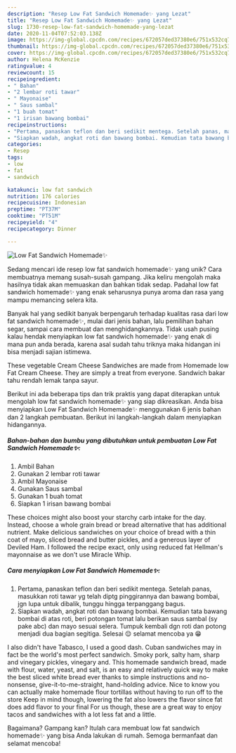 ```yaml
---
description: "Resep Low Fat Sandwich Homemade✨ yang Lezat"
title: "Resep Low Fat Sandwich Homemade✨ yang Lezat"
slug: 1730-resep-low-fat-sandwich-homemade-yang-lezat
date: 2020-11-04T07:52:03.138Z
image: https://img-global.cpcdn.com/recipes/672057ded37380e6/751x532cq70/low-fat-sandwich-homemade✨-foto-resep-utama.jpg
thumbnail: https://img-global.cpcdn.com/recipes/672057ded37380e6/751x532cq70/low-fat-sandwich-homemade✨-foto-resep-utama.jpg
cover: https://img-global.cpcdn.com/recipes/672057ded37380e6/751x532cq70/low-fat-sandwich-homemade✨-foto-resep-utama.jpg
author: Helena McKenzie
ratingvalue: 4
reviewcount: 15
recipeingredient:
- " Bahan"
- "2 lembar roti tawar"
- " Mayonaise"
- " Saus sambal"
- "1 buah tomat"
- "1 irisan bawang bombai"
recipeinstructions:
- "Pertama, panaskan teflon dan beri sedikit mentega. Setelah panas, masukkan roti tawar yg telah diptg pinggirannya dan bawang bombai, jgn lupa untuk dibalik, tunggu hingga terpanggang bagus."
- "Siapkan wadah, angkat roti dan bawang bombai. Kemudian tata bawang bombai di atas roti, beri potongan tomat lalu berikan saus sambal (sy pake abc) dan mayo sesuai selera. Tumpuk kembali dgn roti dan potong menjadi dua bagian segitiga. Selesai 😌 selamat mencoba ya 😁"
categories:
- Resep
tags:
- low
- fat
- sandwich

katakunci: low fat sandwich 
nutrition: 176 calories
recipecuisine: Indonesian
preptime: "PT37M"
cooktime: "PT51M"
recipeyield: "4"
recipecategory: Dinner

---
```



![Low Fat Sandwich Homemade✨](https://img-global.cpcdn.com/recipes/672057ded37380e6/751x532cq70/low-fat-sandwich-homemade✨-foto-resep-utama.jpg)

Sedang mencari ide resep low fat sandwich homemade✨ yang unik? Cara membuatnya memang susah-susah gampang. Jika keliru mengolah maka hasilnya tidak akan memuaskan dan bahkan tidak sedap. Padahal low fat sandwich homemade✨ yang enak seharusnya punya aroma dan rasa yang mampu memancing selera kita.

Banyak hal yang sedikit banyak berpengaruh terhadap kualitas rasa dari low fat sandwich homemade✨, mulai dari jenis bahan, lalu pemilihan bahan segar, sampai cara membuat dan menghidangkannya. Tidak usah pusing kalau hendak menyiapkan low fat sandwich homemade✨ yang enak di mana pun anda berada, karena asal sudah tahu triknya maka hidangan ini bisa menjadi sajian istimewa.

These vegetable Cream Cheese Sandwiches are made from Homemade low Fat Cream Cheese. They are simply a treat from everyone. Sandwich bakar tahu rendah lemak tanpa sayur.


Berikut ini ada beberapa tips dan trik praktis yang dapat diterapkan untuk mengolah low fat sandwich homemade✨ yang siap dikreasikan. Anda bisa menyiapkan Low Fat Sandwich Homemade✨ menggunakan 6 jenis bahan dan 2 langkah pembuatan. Berikut ini langkah-langkah dalam menyiapkan hidangannya.

<!--inarticleads1-->

##### Bahan-bahan dan bumbu yang dibutuhkan untuk pembuatan Low Fat Sandwich Homemade✨:

1. Ambil  Bahan
1. Gunakan 2 lembar roti tawar
1. Ambil  Mayonaise
1. Gunakan  Saus sambal
1. Gunakan 1 buah tomat
1. Siapkan 1 irisan bawang bombai


These choices might also boost your starchy carb intake for the day. Instead, choose a whole grain bread or bread alternative that has additional nutrient. Make delicious sandwiches on your choice of bread with a thin coat of mayo, sliced bread and butter pickles, and a generous layer of Deviled Ham. I followed the recipe exact, only using reduced fat Hellman&#39;s mayonnaise as we don&#39;t use Miracle Whip. 

<!--inarticleads2-->

##### Cara menyiapkan Low Fat Sandwich Homemade✨:

1. Pertama, panaskan teflon dan beri sedikit mentega. Setelah panas, masukkan roti tawar yg telah diptg pinggirannya dan bawang bombai, jgn lupa untuk dibalik, tunggu hingga terpanggang bagus.
1. Siapkan wadah, angkat roti dan bawang bombai. Kemudian tata bawang bombai di atas roti, beri potongan tomat lalu berikan saus sambal (sy pake abc) dan mayo sesuai selera. Tumpuk kembali dgn roti dan potong menjadi dua bagian segitiga. Selesai 😌 selamat mencoba ya 😁


I also didn&#39;t have Tabasco, I used a good dash. Cuban sandwiches may in fact be the world&#39;s most perfect sandwich. Smoky pork, salty ham, sharp and vinegary pickles, vinegary and. This homemade sandwich bread, made with flour, water, yeast, and salt, is an easy and relatively quick way to make the best sliced white bread ever thanks to simple instructions and no-nonsense, give-it-to-me-straight, hand-holding advice. Nice to know you can actually make homemade flour tortillas without having to run off to the store Keep in mind though, lowering the fat also lowers the flavor since fat does add flavor to your final For us though, these are a great way to enjoy tacos and sandwiches with a lot less fat and a little. 

Bagaimana? Gampang kan? Itulah cara membuat low fat sandwich homemade✨ yang bisa Anda lakukan di rumah. Semoga bermanfaat dan selamat mencoba!
